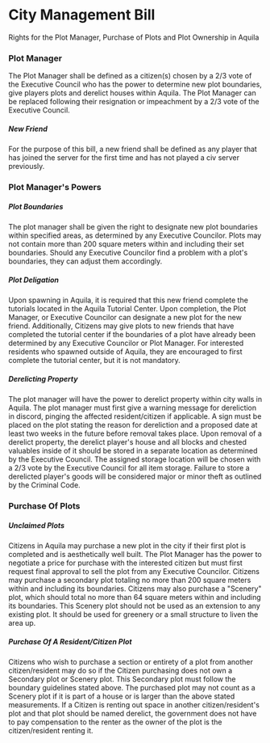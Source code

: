 # City Management Bill
Rights for the Plot Manager, Purchase of Plots and Plot Ownership in Aquila

### Plot Manager

The Plot Manager shall be defined as a citizen(s) chosen by a 2/3 vote of the Executive Council who has the power to determine new plot boundaries, give players plots and derelict houses within Aquila. The Plot Manager can be replaced following their resignation or impeachment by a 2/3 vote of the Executive Council. 

##### New Friend

For the purpose of this bill, a new friend shall be defined as any player that has joined the server for the first time and has not played a civ server previously.

### Plot Manager's Powers

##### Plot Boundaries

The plot manager shall be given the right to designate new plot boundaries within specified areas, as determined by any Executive Councilor. Plots may not contain more than 200 square meters within and including their set boundaries. Should any Executive Councilor find a problem with a plot's boundaries, they can adjust them accordingly. 

##### Plot Deligation

Upon spawning in Aquila, it is required that this new friend complete the tutorials located in the Aquila Tutorial Center. Upon completion, the Plot Manager, or Executive Councilor can designate a new plot for the new friend. Additionally, Citizens may give plots to new friends that have completed the tutorial center if the boundaries of a plot have already been determined by any Executive Councilor or Plot Manager. For interested residents who spawned outside of Aquila, they are encouraged to first complete the tutorial center, but it is not mandatory. 

##### Derelicting Property

The plot manager will have the power to derelict property within city walls in Aquila. The plot manager must first give a warning message for dereliction in discord, pinging the affected resident/citizen if applicable. A sign must be placed on the plot stating the reason for dereliction and a proposed date at least two weeks in the future before removal takes place. Upon removal of a derelict property, the derelict player's house and all blocks and chested valuables inside of it should be stored in a separate location as determined by the Executive Council. The assigned storage location will be chosen with a 2/3 vote by the Executive Council for all item storage. Failure to store a derelicted player's goods will be considered major or minor theft as outlined by the Criminal Code. 

### Purchase Of Plots

##### Unclaimed Plots

Citizens in Aquila may purchase a new plot in the city if their first plot is completed and is aesthetically well built. The Plot Manager has the power to negotiate a price for purchase with the interested citizen but must first request final approval to sell the plot from any Executive Councilor. Citizens may purchase a secondary plot totaling no more than 200 square meters within and including its boundaries. Citizens may also purchase a "Scenery" plot, which should total no more than 64 square meters within and including its boundaries. This Scenery plot should not be used as an extension to any existing plot. It should be used for greenery or a small structure to liven the area up. 

##### Purchase Of A Resident/Citizen Plot

Citizens who wish to purchase a section or entirety of a plot from another citizen/resident may do so if the Citizen purchasing does not own a Secondary plot or Scenery plot. This Secondary plot must follow the boundary guidelines stated above. The purchased plot may not count as a Scenery plot if it is part of a house or is larger than the above stated measurements. If a Citizen is renting out space in another citizen/resident's plot and that plot should be named derelict, the government does not have to pay compensation to the renter as the owner of the plot is the citizen/resident renting it. 
